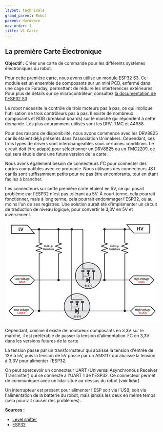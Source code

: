 ```yaml
---
layout: technicals
grand_parent: Robot
parent: Hardware
nav_order: 1
title: V1 Carte
---
```


## La première Carte Électronique

**Objectif :** Créer une carte de commande pour les différents systèmes électroniques du robot.

<kicanvas-embed src="./V1_carte_files/MainBoardV1.kicad_sch" controls="basic"></kicanvas-embed>

Pour cette première carte, nous avons utilisé un module ESP32 S3. Ce module est un ensemble de composants sur un mini PCB, enfermé dans une cage de Faraday, permettant de réduire les interférences extérieures. Pour plus de détails sur ce microcontrôleur, consultez [la documentation de l'ESP32 S3](https://www.espressif.com/sites/default/files/documentation/esp32-s3_datasheet_en.pdf).

Le robot nécessite le contrôle de trois moteurs pas à pas, ce qui implique l'utilisation de trois contrôleurs pas à pas. Il existe de nombreux composants et BOB (breakout boards) sur le marché qui répondent à cette demande. Les plus couramment utilisés sont les DRV, TMC et A4988.

Pour des raisons de disponibilité, nous avons commencé avec les DRV8825 car ils étaient déjà présents dans l'association Unimakers. Cependant, ces trois types de drivers sont interchangeables sous certaines conditions. Le circuit doit être adapté pour sélectionner un DRV8825 ou un TMC2209, ce qui sera étudié dans une future version de la carte.

Nous avons également besoin de connecteurs I²C pour connecter des cartes compatibles avec ce protocole. Nous utilisons des connecteurs JST car ils sont suffisamment petits pour ne pas être encombrants, tout en étant faciles à brancher.

Les connecteurs sur cette première carte étaient en 5V, ce qui posait problème car l'ESP32 n'est pas tolérant au 5V. À court terme, cela pourrait fonctionner, mais à long terme, cela pourrait endommager l'ESP32, ou au moins l'un de ses registres. Une solution aurait été d'implémenter un circuit de traduction de niveau logique, pour convertir le 3,3V en 5V et inversement.

![Illustration d'un level shifter](./V1_carte_files/logic-level-shifting-basics.webp)

Cependant, comme il existe de nombreux composants en 3,3V sur le marché, il est préférable de passer la tension d'alimentation I²C en 3,3V dans les versions futures de la carte.

La tension passe par un transformateur qui abaisse la tension d'entrée de 12V à 5V, puis la tension de 5V passe par un AMS117 qui abaisse la tension à 3,3V pour alimenter l'ESP32.

On peut apercevoir un connecteur UART (Universal Asynchronous Receiver Transmitter) qui se connecte à l'UART 1 de l'ESP32. Ce connecteur permet de communiquer avec un lidar situé au-dessus du robot (voir lidar).

Un interrupteur est présent pour alimenter l'ESP soit via l'USB, soit via l'alimentation de la batterie du robot, mais jamais les deux en même temps (cela pourrait causer des problèmes).

**Sources :**
- [Level shifter](https://www.digikey.com/en/blog/logic-level-shifting-basics)
- [ESP32](https://www.espressif.com/en/products/socs/esp32-s3)
